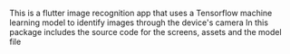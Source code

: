 This is a flutter image recognition app that uses a Tensorflow machine learning model to identify images through the device's camera
In this package includes the source code for the screens, assets and the model file 
